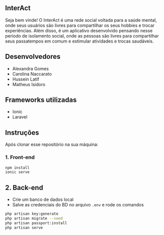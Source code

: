## InterAct

Seja bem vinde! O InterAct é uma rede social voltada para a saúde mental, onde seus usuários são livres para compartilhar os seus hobbies e trocar experiências.
Além disso, é um aplicativo desenvolvido pensando nesse período de isolamento social, onde as pessoas são livres para compartilhar seus passatempos em comum e
estimular atividades e trocas saudáveis.

## Desenvolvedores
- Alexandra Gomes
- Carolina Naccarato
- Hussein Latif
- Matheus Isidoro

## Frameworks utilizadas
- Ionic
- Laravel

## Instruções
Após clonar esse repositório na sua máquina:
### 1. Front-end
```bash
npm install
ionic serve
```

## 2. Back-end
- Crie um banco de dados local
- Salve as credenciais do BD no arquivo ```.env``` e rode os comandos
```bash
php artisan key:generate
php artisan migrate --seed
php artisan passport:install
php artisan serve
```
